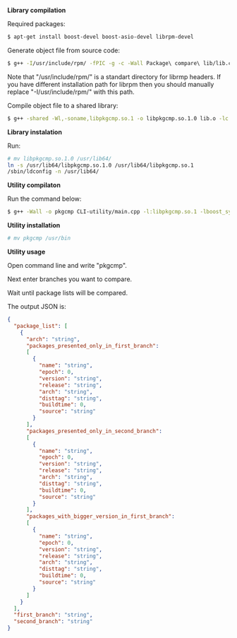 **Library compilation**

Required packages:
```bash
$ apt-get install boost-devel boost-asio-devel librpm-devel
```
Generate object file from source code:
```bash
$ g++ -I/usr/include/rpm/ -fPIC -g -c -Wall Package\ compare\ lib/lib.cpp
```

Note that "/usr/include/rpm/" is a standart directory for librmp headers. If you have different installation path for librpm then you should manually replace "-I/usr/include/rpm/" with this path.

Compile object file to a shared library:
```bash
$ g++ -shared -Wl,-soname,libpkgcmp.so.1 -o libpkgcmp.so.1.0 lib.o -lc
```
**Library instalation**

Run:
```bash
# mv libpkgcmp.so.1.0 /usr/lib64/
ln -s /usr/lib64/libpkgcmp.so.1.0 /usr/lib64/libpkgcmp.so.1
/sbin/ldconfig -n /usr/lib64/
```
**Utility compilaton**

Run the command below: 
```bash
$ g++ -Wall -o pkgcmp CLI-utility/main.cpp -l:libpkgcmp.so.1 -lboost_system -lssl -lcrypto -pthread -lrpmbuild -lrpm -lrpmio -lpopt
```

**Utility installation**

```bash
# mv pkgcmp /usr/bin
```

**Utility usage**

Open command line and write "pkgcmp".

Next enter branches you want to compare.

Wait until package lists will be compared.

The output JSON is:

```JSON
{
  "package_list": [
    {
      "arch": "string",
      "packages_presented_only_in_first_branch":
      [
        {
          "name": "string",
          "epoch": 0,
          "version": "string",
          "release": "string",
          "arch": "string",
          "disttag": "string",
          "buildtime": 0,
          "source": "string"
        }
      ],
      "packages_presented_only_in_second_branch":
      [
        {
          "name": "string",
          "epoch": 0,
          "version": "string",
          "release": "string",
          "arch": "string",
          "disttag": "string",
          "buildtime": 0,
          "source": "string"
        }
      ],
      "packages_with_bigger_version_in_first_branch":
      [
        {
          "name": "string",
          "epoch": 0,
          "version": "string",
          "release": "string",
          "arch": "string",
          "disttag": "string",
          "buildtime": 0,
          "source": "string"
        }
      ]
    }
  ], 
  "first_branch": "string",
  "second_branch": "string"
}
```
